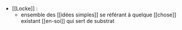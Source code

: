 - [[Locke]] :
	- ensemble des [[idées simples]] se référant à quelque [[chose]] existant [[en-soi]] qui sert de substrat